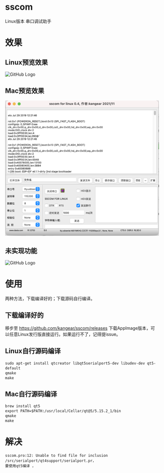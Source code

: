 # sscom
Linux版本 串口调试助手

# 效果
## Linux预览效果
![GitHub Logo](/assert/sscom_for_linux_0.2.png)

## Mac预览效果
![GitHub Logo](/assert/sscom_for_mac.png)

## 未实现功能
![GitHub Logo](/assert/sscom_for_linux_0.2_unspport.png)

# 使用
两种方法，下载编译好的；下载源码自行编译。

## 下载编译好的
移步至 https://github.com/kangear/sscom/releases 下载AppImage版本，可以任意Linux发行版直接运行。如果运行不了，记得提issue。

## Linux自行源码编译
```shell
sudo apt-get install qtcreator libqt5serialport5-dev libudev-dev qt5-default
qmake 
make
```
## Mac自行源码编译
```shell
brew install qt5
export PATH=$PATH:/usr/local/Cellar/qt@5/5.15.2_1/bin
qmake 
make
```

# 解决
```
sscom.pro:12: Unable to find file for inclusion /src/serialport/qt4support/serialport.pr，
要使用qt5编译 ，
```
